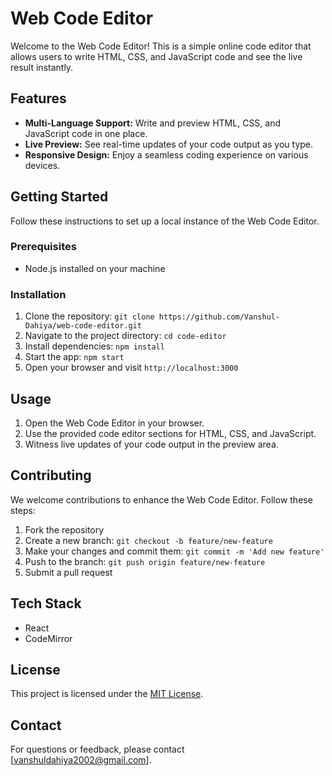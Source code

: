# Web Code Editor

Welcome to the Web Code Editor! This is a simple online code editor that allows users to write HTML, CSS, and JavaScript code and see the live result instantly.

## Features

- **Multi-Language Support:** Write and preview HTML, CSS, and JavaScript code in one place.
- **Live Preview:** See real-time updates of your code output as you type.
- **Responsive Design:** Enjoy a seamless coding experience on various devices.

## Getting Started

Follow these instructions to set up a local instance of the Web Code Editor.

### Prerequisites

- Node.js installed on your machine

### Installation

1. Clone the repository: `git clone https://github.com/Vanshul-Dahiya/web-code-editor.git`
2. Navigate to the project directory: `cd code-editor`
3. Install dependencies: `npm install`
4. Start the app: `npm start`
5. Open your browser and visit `http://localhost:3000`

## Usage

1. Open the Web Code Editor in your browser.
2. Use the provided code editor sections for HTML, CSS, and JavaScript.
3. Witness live updates of your code output in the preview area.

## Contributing

We welcome contributions to enhance the Web Code Editor. Follow these steps:

1. Fork the repository
2. Create a new branch: `git checkout -b feature/new-feature`
3. Make your changes and commit them: `git commit -m 'Add new feature'`
4. Push to the branch: `git push origin feature/new-feature`
5. Submit a pull request

## Tech Stack

- React
- CodeMirror

## License

This project is licensed under the [MIT License](LICENSE.md).

## Contact

For questions or feedback, please contact [vanshuldahiya2002@gmail.com].
